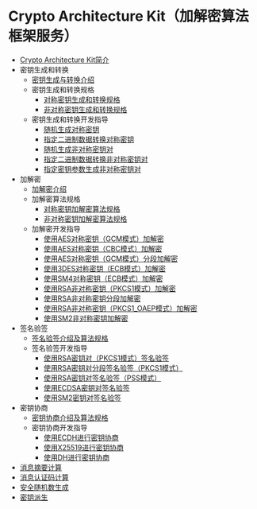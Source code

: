 # Crypto Architecture Kit（加解密算法框架服务）

- [Crypto Architecture Kit简介](../security/CryptoArchitectureKit/crypto-framework-kit-intro.md)
- 密钥生成和转换
  - [密钥生成与转换介绍](../security/CryptoArchitectureKit/crypto-key-generation-conversion-overview.md)
  - 密钥生成和转换规格
    - [对称密钥生成和转换规格](../security/CryptoArchitectureKit/crypto-sym-key-generation-conversion-spec.md)
    - [非对称密钥生成和转换规格](../security/CryptoArchitectureKit/crypto-asym-key-generation-conversion-spec.md)
  - 密钥生成和转换开发指导
    - [随机生成对称密钥](../security/CryptoArchitectureKit/crypto-generate-sym-key-randomly.md)
    - [指定二进制数据转换对称密钥](../security/CryptoArchitectureKit/crypto-convert-binary-data-to-sym-key.md)
    - [随机生成非对称密钥对](../security/CryptoArchitectureKit/crypto-generate-asym-key-pair-randomly.md)
    - [指定二进制数据转换非对称密钥对](../security/CryptoArchitectureKit/crypto-convert-binary-data-to-asym-key-pair.md)
    - [指定密钥参数生成非对称密钥对](../security/CryptoArchitectureKit/crypto-generate-asym-key-pair-from-key-spec.md)
- 加解密
  - [加解密介绍](../security/CryptoArchitectureKit/crypto-encryption-decryption-overview.md)
  - 加解密算法规格
    - [对称密钥加解密算法规格](../security/CryptoArchitectureKit/crypto-sym-encrypt-decrypt-spec.md)
    - [非对称密钥加解密算法规格](../security/CryptoArchitectureKit/crypto-asym-encrypt-decrypt-spec.md)
  - 加解密开发指导
    - [使用AES对称密钥（GCM模式）加解密](../security/CryptoArchitectureKit/crypto-aes-sym-encrypt-decrypt-gcm.md)
    - [使用AES对称密钥（CBC模式）加解密](../security/CryptoArchitectureKit/crypto-aes-sym-encrypt-decrypt-cbc.md)
    - [使用AES对称密钥（GCM模式）分段加解密](../security/CryptoArchitectureKit/crypto-aes-sym-encrypt-decrypt-cbc-by-segment.md)
    - [使用3DES对称密钥（ECB模式）加解密](../security/CryptoArchitectureKit/crypto-3des-sym-encrypt-decrypt-ecb.md)
    - [使用SM4对称密钥（ECB模式）加解密](../security/CryptoArchitectureKit/crypto-sm4-sym-encrypt-decrypt-ecb.md)
    - [使用RSA非对称密钥（PKCS1模式）加解密](../security/CryptoArchitectureKit/crypto-rsa-asym-encrypt-decrypt-pkcs1.md)
    - [使用RSA非对称密钥分段加解密](../security/CryptoArchitectureKit/crypto-rsa-asym-encrypt-decrypt-by-segment.md)
    - [使用RSA非对称密钥（PKCS1_OAEP模式）加解密](../security/CryptoArchitectureKit/crypto-rsa-asym-encrypt-decrypt-pkcs1_oaep.md)
    - [使用SM2非对称密钥加解密](../security/CryptoArchitectureKit/crypto-sm2-asym-encrypt-decrypt.md)
- 签名验签
  - [签名验签介绍及算法规格](../security/CryptoArchitectureKit/crypto-sign-sig-verify-overview.md)
  - 签名验签开发指导
    - [使用RSA密钥对（PKCS1模式）签名验签](../security/CryptoArchitectureKit/crypto-rsa-sign-sig-verify-pkcs1.md)
    - [使用RSA密钥对分段签名验签（PKCS1模式）](../security/CryptoArchitectureKit/crypto-rsa-sign-sig-verify-pkcs1-by-segment.md)
    - [使用RSA密钥对签名验签（PSS模式）](../security/CryptoArchitectureKit/crypto-rsa-sign-sig-verify-pss.md)
    - [使用ECDSA密钥对签名验签](../security/CryptoArchitectureKit/crypto-ecdsa-sign-sig-verify.md)
    - [使用SM2密钥对签名验签](../security/CryptoArchitectureKit/crypto-sm2-sign-sig-verify-pkcs1.md)
- 密钥协商
  - [密钥协商介绍及算法规格](../security/CryptoArchitectureKit/crypto-key-agreement-overview.md)
  - 密钥协商开发指导
    - [使用ECDH进行密钥协商](../security/CryptoArchitectureKit/crypto-key-agreement-using-ecdh.md)
    - [使用X25519进行密钥协商](../security/CryptoArchitectureKit/crypto-key-agreement-using-x25519.md)
    - [使用DH进行密钥协商](../security/CryptoArchitectureKit/crypto-key-agreement-using-dh.md)
- [消息摘要计算](../security/CryptoArchitectureKit/crypto-generate-message-digest.md)
- [消息认证码计算](../security/CryptoArchitectureKit/crypto-compute-mac.md)
- [安全随机数生成](../security/CryptoArchitectureKit/crypto-generate-random-number.md)
- [密钥派生](../security/CryptoArchitectureKit/crypto-key-derivation.md)
